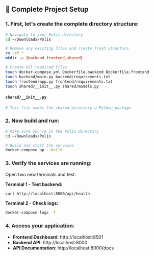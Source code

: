## 📁 Complete Project Setup

### 1. First, let's create the complete directory structure:

```bash
# Navigate to your Polis directory
cd ~/Downloads/Polis

# Remove any existing files and create fresh structure
rm -rf *
mkdir -p {backend,frontend,shared}

# Create all required files
touch docker-compose.yml Dockerfile.backend Dockerfile.frontend
touch backend/main.py backend/requirements.txt
touch frontend/app.py frontend/requirements.txt
touch shared/__init__.py shared/models.py
```

#### `shared/__init__.py`
```python
# This file makes the shared directory a Python package
```

### 2. Now build and run:

```bash
# Make sure you're in the Polis directory
cd ~/Downloads/Polis

# Build and start the services
docker-compose up --build
```

### 3. Verify the services are running:

Open two new terminals and test:

**Terminal 1 - Test backend:**
```bash
curl http://localhost:8000/api/health
```

**Terminal 2 - Check logs:**
```bash
docker-compose logs -f
```

### 4. Access your application:

- **Frontend Dashboard**: http://localhost:8501
- **Backend API**: http://localhost:8000
- **API Documentation**: http://localhost:8000/docs
